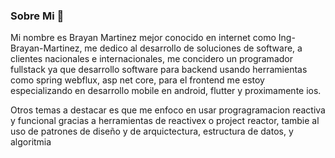 ### Sobre Mi 👋

Mi nombre es Brayan Martinez mejor conocido en internet como Ing-Brayan-Martinez, me dedico al desarrollo de
soluciones de software, a clientes nacionales e internacionales, me concidero un programador fullstack
ya que desarrollo software para backend usando herramientas como spring webflux, asp net core, para el
frontend me estoy especializando en desarrollo mobile en android, flutter y proximamente ios.

Otros temas a destacar es que me enfoco en usar progragramacion reactiva y funcional gracias a herramientas
de reactivex o project reactor, tambie al uso de patrones de diseño y de arquictectura, estructura de datos,
y algoritmia


